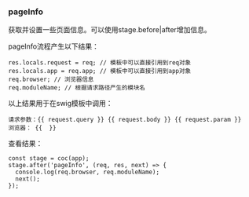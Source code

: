 ### pageInfo

获取并设置一些页面信息。可以使用stage.before|after增加信息。

pageInfo流程产生以下结果：

```
res.locals.request = req; // 模板中可以直接引用到req对象
res.locals.app = req.app; // 模板中可以直接引用到app对象
req.browser; // 浏览器信息
req.moduleName; // 根据请求路径产生的模块名
```

以上结果用于在swig模板中调用：
```
请求参数：{{ request.query }} {{ request.body }} {{ request.param }}
浏览器： {{  }}
```

查看结果：
```
const stage = coc(app);
stage.after('pageInfo', (req, res, next) => {
  console.log(req.browser, req.moduleName);
  next();
});
```

